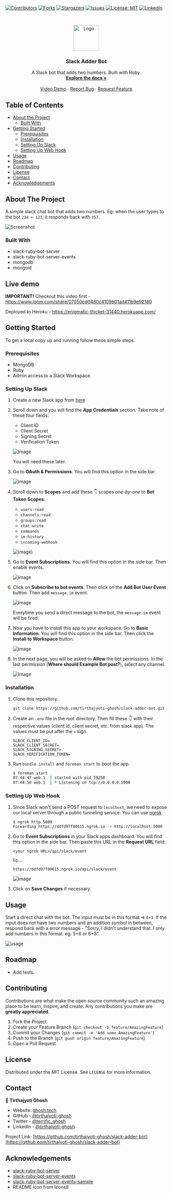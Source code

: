 <!--
*** Thanks for checking out this README Template. If you have a suggestion that would
*** make this better, please fork the repo and create a pull request or simply open
*** an issue with the tag "enhancement".
*** Thanks again! Now go create something AMAZING! :D
-->





<!-- PROJECT SHIELDS -->
<!--
*** I'm using markdown "reference style" links for readability.
*** Reference links are enclosed in brackets [ ] instead of parentheses ( ).
*** See the bottom of this document for the declaration of the reference variables
*** for contributors-url, forks-url, etc. This is an optional, concise syntax you may use.
*** https://www.markdownguide.org/basic-syntax/#reference-style-links
-->
[![Contributors][contributors-shield]][contributors-url]
[![Forks][forks-shield]][forks-url]
[![Stargazers][stars-shield]][stars-url]
[![Issues][issues-shield]][issues-url]
[![License: MIT][license-shield]][license-url]
[![LinkedIn][linkedin-shield]][linkedin-url]



<!-- PROJECT LOGO -->
<br />
<p align="center">
  <a href="https://github.com/tirthajyoti-ghosh/slack-adder-bot">
    <img src="https://user-images.githubusercontent.com/57726348/103025447-d7454d00-4577-11eb-86cd-c887d68b014e.png" alt="Logo" width="80" height="80">
  </a>

  <h3 align="center">Slack Adder Bot</h3>

  <p align="center">
    A Slack bot that adds two numbers. Built with Ruby.
    <br />
    <a href="https://github.com/tirthajyoti-ghosh/slack-adder-bot"><strong>Explore the docs »</strong></a>
    <br />
    <br />
    <a href="https://www.loom.com/share/07050cd0480c4109b01ad411b9e92189">Video Demo</a>
    ·
    <a href="https://github.com/tirthajyoti-ghosh/slack-adder-bot/issues">Report Bug</a>
    ·
    <a href="https://github.com/tirthajyoti-ghosh/slack-adder-bot/issues">Request Feature</a>
  </p>
</p>

<!-- TABLE OF CONTENTS -->
## Table of Contents

* [About the Project](#about-the-project)
  * [Built With](#built-with)
* [Getting Started](#getting-started)
  * [Prerequisites](#prerequisites)
  * [Installation](#installation)
  * [Setting Up Slack](#setting-up-slack)
  * [Setting Up Web Hook](#setting-up-web-hook)
* [Usage](#usage)
* [Roadmap](#roadmap)
* [Contributing](#contributing)
* [License](#license)
* [Contact](#contact)
* [Acknowledgements](#acknowledgements)

<!-- ABOUT THE PROJECT -->
## About The Project

A simple slack chat bot that adds two numbers. Eg: when the user types to the bot `234 + 123`, it responds back with `357`.

![Screenshot](https://user-images.githubusercontent.com/57726348/102822841-cc67ac80-43ff-11eb-8e58-72690aeae8eb.png)

### Built With

* slack-ruby-bot-server
* slack-ruby-bot-server-events
* mongodb
* mongoid

## Live demo

**IMPORTANT!** Checkout this video first - <https://www.loom.com/share/07050cd0480c4109b01ad411b9e92189>

Deployed to Heroku - <https://enigmatic-thicket-31440.herokuapp.com/>

<!-- GETTING STARTED -->
## Getting Started

To get a local copy up and running follow these simple steps.

### Prerequisites

* MongoDB
* Ruby
* Admin access to a Slack Workspace.

### Setting Up Slack

1. Create a new Slack app from [here](https://api.slack.com/apps?new_app=1)

2. Scroll down and you will find the **App Credentials** section. Take note of these four fields:

    * Client ID
    * Client Secret
    * Signing Secret
    * Verification Token

    ![image](https://user-images.githubusercontent.com/57726348/102981481-05eb0580-452f-11eb-8f2f-97aa185f1f2b.jpg)

    You will need these later.

3. Go to **OAuth & Permissions**. You will find this option in the side bar.

   ![image](https://user-images.githubusercontent.com/57726348/102981953-c375f880-452f-11eb-810b-b0dbd6ad0ca3.png)

4. Scroll down to **Scopes** and add these 👇 scopes *one-by-one* to **Bot Token Scopes**:

    * `users:read`
    * `channels:read`
    * `groups:read`
    * `chat:write`
    * `commands`
    * `im:history`
    * `incoming-webhook`

    ![image)](https://user-images.githubusercontent.com/57726348/102985652-83b20f80-4535-11eb-95a6-0fc71d7d9b1b.png)

5. Go to **Event Subscriptions**. You will find this option in the side bar. Then enable events.

   ![image](https://user-images.githubusercontent.com/57726348/102985992-15ba1800-4536-11eb-8ef2-f04d2459b579.png)

6. Click on **Subscribe to bot events**. Then click on the **Add Bot User Event** button. Then add `message.im` event.

   ![image](https://user-images.githubusercontent.com/57726348/102986763-549c9d80-4537-11eb-804f-c5dd8195b400.png)

   Everytime you send a direct message to the bot, the `message.im` event will be fired.

7. Now you have to install this app to your workspace. Go to **Basic Information**. You will find this option in the side bar. Then click the **Install to Workspace** button.

   ![image](https://user-images.githubusercontent.com/57726348/102987659-b4477880-4538-11eb-81b6-12a45bfd2284.png)

8. In the next page, you will be asked to **Allow** the bot permissions. In the last permission (**Where should Example Bot post?**), select any channel.

   ![image](https://user-images.githubusercontent.com/57726348/102988627-2f5d5e80-453a-11eb-904e-c29561dce9da.png)

### Installation

1. Clone this repository.

   ```bash
   git clone https://github.com/tirthajyoti-ghosh/slack-adder-bot.git
   ```

2. Create an `.env` file in the root directory. Then fill these 👇 with their respective values (client id, client secret, etc. from slack app). The values must be put after the `=` sign.

   ```text
   SLACK_CLIENT_ID=
   SLACK_CLIENT_SECRET=
   SLACK_SIGNING_SECRET=
   SLACK_VERIFICATION_TOKEN=
   ```

3. Run `bundle install` and `foreman start` to boot the app.

   ```bash
   $ foreman start
   07:44:47 web.1  | started with pid 59258
   07:44:50 web.1  | * Listening on tcp://0.0.0.0:5000
   ```

### Setting Up Web Hook

1. Since Slack won't send a POST request to `localhost`, we need to expose our local server through a public tunneling service. You can use [ngrok](https://ngrok.com/).

   ```bash
   $ ngrok http 5000
   Forwarding https://ddfd97f80615.ngrok.io -> http://localhost:5000
   ```

2. Go to **Event Subscriptions** in your Slack apps dashboard. You will find this option in the side bar. Then paste this URL in the **Request URL** field:

   ```text
   <your ngrok URL>/api/slack/event

   Eg.,

   https://ddfd97f80615.ngrok.io/api/slack/event
   ```

   ![image](https://user-images.githubusercontent.com/57726348/103019463-e5da3700-456c-11eb-86c7-1163dfcebfad.png)

3. Click on **Save Changes** if necessary.

<!-- USAGE EXAMPLES -->
## Usage

Start a direct chat with the bot. The input must be in this format => `6+3`. If the input does not have two numbers and an addition symbol in between, respond back with a error message - "Sorry, I didn't understand that. I only add numbers in this format. eg: 5+6 or 6+3".

![usage](https://user-images.githubusercontent.com/57726348/103031653-42951c00-4584-11eb-82c1-632c48962904.gif)

<!-- ROADMAP -->
## Roadmap

* Add tests.

<!-- CONTRIBUTING -->
## Contributing

Contributions are what make the open source community such an amazing place to be learn, inspire, and create. Any contributions you make are **greatly appreciated**.

1. Fork the Project
2. Create your Feature Branch (`git checkout -b feature/AmazingFeature`)
3. Commit your Changes (`git commit -m 'Add some AmazingFeature'`)
4. Push to the Branch (`git push origin feature/AmazingFeature`)
5. Open a Pull Request

<!-- LICENSE -->
## License

Distributed under the MIT License. See `LICENSE` for more information.

<!-- CONTACT -->
## Contact

👤 **Tirthajyoti Ghosh**

* Website: [ghosh.tech](https://ghosh.tech/)
* GitHub - [@tirthajyoti-ghosh](https://github.com/tirthajyoti-ghosh)
* Twitter - [@terrific_ghosh](https://twitter.com/terrific_ghosh)
* LinkedIn - [@tirthajyoti-ghosh](https://www.linkedin.com/in/tirthajyoti-ghosh/)

Project Link: [https://github.com/tirthajyoti-ghosh/slack-adder-bot](https://github.com/tirthajyoti-ghosh/slack-adder-bot)

<!-- ACKNOWLEDGEMENTS -->
## Acknowledgements

* [slack-ruby-bot-server](https://github.com/slack-ruby/slack-ruby-bot-server)
* [slack-ruby-bot-server-events](https://github.com/slack-ruby/slack-ruby-bot-server-events)
* [slack-ruby-bot-server-events-sample](https://github.com/slack-ruby/slack-ruby-bot-server-events-sample)
* README icon from Icons8

<!-- MARKDOWN LINKS & IMAGES -->
<!-- https://www.markdownguide.org/basic-syntax/#reference-style-links -->
[contributors-shield]: https://img.shields.io/github/contributors/tirthajyoti-ghosh/slack-adder-bot.svg?style=flat-square
[contributors-url]: https://github.com/tirthajyoti-ghosh/slack-adder-bot/graphs/contributors
[forks-shield]: https://img.shields.io/github/forks/tirthajyoti-ghosh/slack-adder-bot.svg?style=flat-square
[forks-url]: https://github.com/tirthajyoti-ghosh/slack-adder-bot/network/members
[stars-shield]: https://img.shields.io/github/stars/tirthajyoti-ghosh/slack-adder-bot.svg?style=flat-square
[stars-url]: https://github.com/tirthajyoti-ghosh/slack-adder-bot/stargazers
[issues-shield]: https://img.shields.io/github/issues/tirthajyoti-ghosh/slack-adder-bot.svg?style=flat-square
[issues-url]: https://github.com/tirthajyoti-ghosh/slack-adder-bot/issues
[license-shield]: https://img.shields.io/badge/License-MIT-yellow.svg
[license-url]: https://github.com/tirthajyoti-ghosh/slack-adder-bot/blob/development/LICENSE
[linkedin-shield]: https://img.shields.io/badge/-LinkedIn-black.svg?style=flat-square&logo=linkedin&colorB=555
[linkedin-url]: https://www.linkedin.com/in/tirthajyoti-ghosh/
